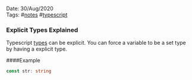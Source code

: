 Date: 30/Aug/2020  
Tags: #[notes](../notes.md) #[typescript](typescript.md)

### Explicit Types Explained
Typescript [types](types) can be explicit.  You can force a variable to be a set type by having a explicit type.

####Example

```typescript
const str: string
```

